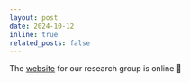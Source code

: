 ```yaml
---
layout: post
date: 2024-10-12
inline: true
related_posts: false
---
```


The [website](https://sxzgroup.github.io/) for our research group is online 💐
